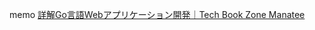 memo
[詳解Go言語Webアプリケーション開発｜Tech Book Zone Manatee](https://book.mynavi.jp/manatee/books/detail/id=131170)
